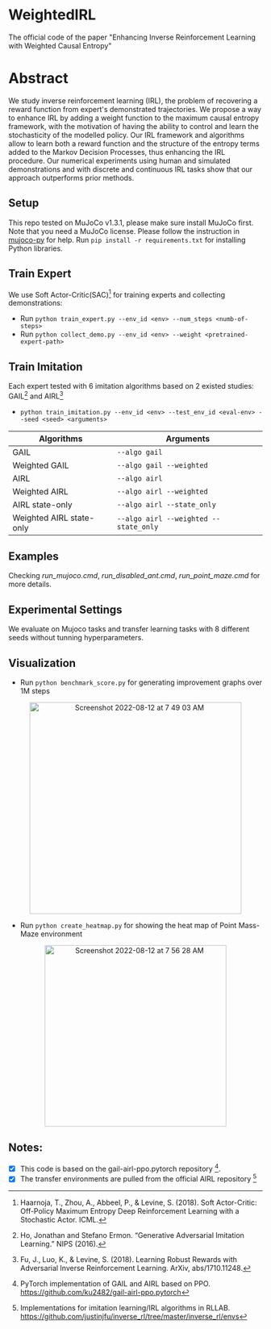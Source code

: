 # WeightedIRL
The official code of the paper "Enhancing Inverse Reinforcement Learning with Weighted Causal Entropy"
# Abstract
We study inverse reinforcement learning (IRL), the problem of recovering a reward function from expert's demonstrated trajectories. We propose a way to enhance IRL by adding a weight function to the maximum causal entropy framework, with the motivation of having the ability to control and learn the stochasticity of the modelled policy. Our IRL framework and algorithms allow to learn both a reward function and the structure of the entropy terms added to the Markov Decision Processes, thus enhancing the IRL procedure. Our numerical experiments using human and simulated demonstrations and with discrete and continuous IRL tasks show that our approach outperforms prior methods.

## Setup
This repo tested on MuJoCo v1.3.1, please make sure install MuJoCo first. Note that you need a MuJoCo license. Please follow the instruction in [mujoco-py](https://github.com/openai/mujoco-py) for help.
Run `pip install -r requirements.txt` for installing Python libraries.

## Train Expert
We use Soft Actor-Critic(SAC)[^sac] for training experts and collecting demonstrations:
- Run `python train_expert.py --env_id <env> --num_steps <numb-of-steps>` 
- Run `python collect_demo.py --env_id <env> --weight <pretrained-expert-path>`

## Train Imitation
Each expert tested with 6 imitation algorithms based on 2 existed studies: GAIL[^gail] and AIRL[^airl]
- `python train_imitation.py --env_id <env> --test_env_id <eval-env> --seed <seed> <arguments>`

| Algorithms | Arguments |
| --- | --- |
| GAIL | `--algo gail` |
| Weighted GAIL | `--algo gail --weighted` |
| AIRL | `--algo airl` |
| Weighted AIRL | `--algo airl --weighted` |
| AIRL state-only | `--algo airl --state_only` |
| Weighted AIRL state-only | `--algo airl --weighted --state_only` |

[^sac]: Haarnoja, T., Zhou, A., Abbeel, P., & Levine, S. (2018). Soft Actor-Critic: Off-Policy Maximum Entropy Deep Reinforcement Learning with a Stochastic Actor. ICML.

[^gail]: Ho, Jonathan and Stefano Ermon. “Generative Adversarial Imitation Learning.” NIPS (2016).

[^airl]: Fu, J., Luo, K., & Levine, S. (2018). Learning Robust Rewards with Adversarial Inverse Reinforcement Learning. ArXiv, abs/1710.11248.

## Examples
Checking *run_mujoco.cmd*, *run_disabled_ant.cmd*, *run_point_maze.cmd* for more details.

## Experimental Settings
We evaluate on Mujoco tasks and transfer learning tasks with 8 different seeds without tunning hyperparameters.

## Visualization

- Run `python benchmark_score.py` for generating improvement graphs over 1M steps
<p align="center">
<img width="420" alt="Screenshot 2022-08-12 at 7 49 03 AM" src="https://user-images.githubusercontent.com/13542863/184260871-bc751159-ab77-4d26-bd59-afc7103150d1.png">
</p>

- Run `python create_heatmap.py` for showing the heat map of Point Mass-Maze environment

<p align="center">
<img width="360" alt="Screenshot 2022-08-12 at 7 56 28 AM" src="https://user-images.githubusercontent.com/13542863/184261347-0c509fc6-3b38-4b58-9d9b-fbf3fa3ea766.png">
</p>

## Notes:
- [x] This code is based on the gail-airl-ppo.pytorch repository [^ku2482].
- [x] The transfer environments are pulled from the official AIRL repository [^justinjfu]

[^ku2482]: PyTorch implementation of GAIL and AIRL based on PPO. https://github.com/ku2482/gail-airl-ppo.pytorch
[^justinjfu]: Implementations for imitation learning/IRL algorithms in RLLAB. https://github.com/justinjfu/inverse_rl/tree/master/inverse_rl/envs


